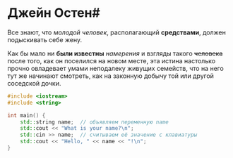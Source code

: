 # Джейн Остен#
Все знают, что *молодой человек*, располагающий **средствами**, должен подыскивать себе жену.

Как бы мало ни **были известны** *намерения* и взгляды такого ~~человека~~ после того, как он поселился на новом месте, эта истина настолько прочно овладевает умами неподалеку живущих семейств, что на него тут же начинают смотреть, как на законную добычу той или другой соседской дочки.

```cpp
#include <iostream>
#include <string>

int main() {
    std::string name;  // объявляем переменную name
    std::cout << "What is your name?\n";
    std::cin >> name;  // считываем её значение с клавиатуры
    std::cout << "Hello, " << name << "!\n";
}
